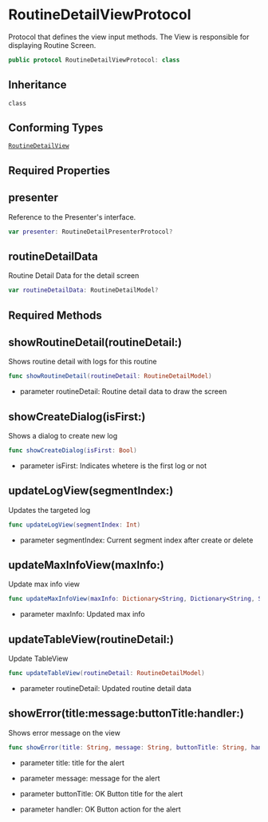 # RoutineDetailViewProtocol

Protocol that defines the view input methods.
The View is responsible for displaying Routine Screen.

``` swift
public protocol RoutineDetailViewProtocol: class
```

## Inheritance

`class`

## Conforming Types

[`RoutineDetailView`](RoutineDetailView)

## Required Properties

## presenter

Reference to the Presenter's interface.

``` swift
var presenter: RoutineDetailPresenterProtocol?
```

## routineDetailData

Routine Detail Data for the detail screen

``` swift
var routineDetailData: RoutineDetailModel?
```

## Required Methods

## showRoutineDetail(routineDetail:)

Shows routine detail with logs for this routine

``` swift
func showRoutineDetail(routineDetail: RoutineDetailModel)
```

  - parameter routineDetail: Routine detail data to draw the screen

## showCreateDialog(isFirst:)

Shows a dialog to create new log

``` swift
func showCreateDialog(isFirst: Bool)
```

  - parameter isFirst: Indicates whetere is the first log or not

## updateLogView(segmentIndex:)

Updates the targeted log

``` swift
func updateLogView(segmentIndex: Int)
```

  - parameter segmentIndex: Current segment index after create or delete

## updateMaxInfoView(maxInfo:)

Update max info view

``` swift
func updateMaxInfoView(maxInfo: Dictionary<String, Dictionary<String, String>>)
```

  - parameter maxInfo: Updated max info

## updateTableView(routineDetail:)

Update TableView

``` swift
func updateTableView(routineDetail: RoutineDetailModel)
```

  - parameter routineDetail: Updated routine detail data

## showError(title:message:buttonTitle:handler:)

Shows error message on the view

``` swift
func showError(title: String, message: String, buttonTitle: String, handler: ((UIAlertAction) -> Void)?)
```

  - parameter title: title for the alert

<!-- end list -->

  - parameter message: message for the alert

<!-- end list -->

  - parameter buttonTitle: OK Button title for the alert

<!-- end list -->

  - parameter handler: OK Button action for the alert
